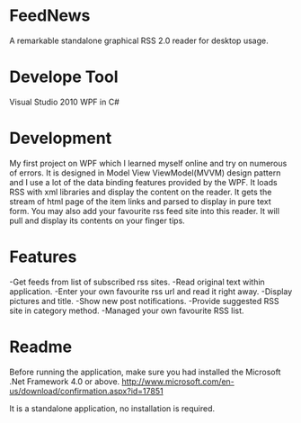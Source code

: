 FeedNews
========

A remarkable standalone graphical RSS 2.0 reader for desktop usage.

Develope Tool
========

Visual Studio 2010 WPF in C#

Development
========

My first project on WPF which I learned myself online and try on numerous of errors.
It is designed in Model View ViewModel(MVVM) design pattern and I use a lot of the data binding features provided by the WPF.
It loads RSS with xml libraries and display the content on the reader. It gets the stream of html page of the item links and parsed to display in pure text form.
You may also add your favourite rss feed site into this reader. It will pull and display its contents on your finger tips.

Features
========

-Get feeds from list of subscribed rss sites.
-Read original text within application.
-Enter your own favourite rss url and read it right away.
-Display pictures and title.
-Show new post notifications.
-Provide suggested RSS site in category method.
-Managed your own favourite RSS list.

Readme
========

Before running the application, make sure you had installed the Microsoft .Net Framework 4.0 or above. 
http://www.microsoft.com/en-us/download/confirmation.aspx?id=17851

It is a standalone application, no installation is required.

